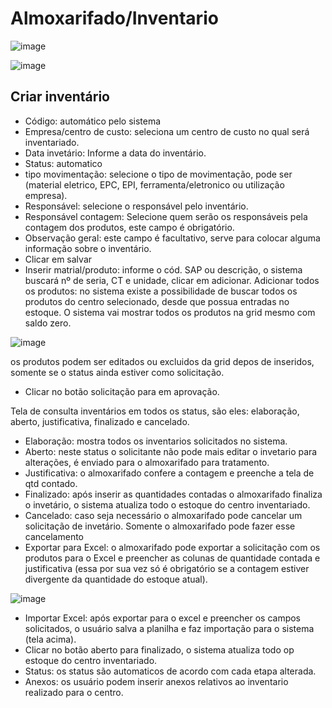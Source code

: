 # Almoxarifado/Inventario

![image](https://github.com/user-attachments/assets/b0807a8d-6d3c-45ce-9e59-7343a5fb176b)

![image](https://github.com/user-attachments/assets/f4b742f0-dffe-40e8-9d29-de6312428062)

## Criar inventário

* Código: automático pelo sistema
* Empresa/centro de custo: seleciona um centro de custo no qual será inventariado.
* Data invetário: Informe a data do inventário.
* Status: automatico
* tipo movimentação: selecione o tipo de movimentação, pode ser (material eletrico, EPC, EPI, ferramenta/eletronico ou utilização empresa).
* Responsável: selecione o responsável pelo inventário.
* Responsável contagem: Selecione quem serão os responsáveis pela contagem dos produtos, este campo é obrigatório.
* Observação geral: este campo é facultativo, serve para colocar alguma informação sobre o inventário.
* Clicar em salvar
* Inserir matrial/produto: informe o cód. SAP ou descrição, o sistema buscará nº de seria, CT e unidade, clicar em adicionar.
Adicionar todos os produtos: no sistema existe a possibilidade de buscar todos os produtos do centro selecionado, desde que possua entradas no estoque. O sistema vai mostrar todos os produtos na grid mesmo com saldo zero.

![image](https://github.com/user-attachments/assets/716ab28a-c70a-47e1-aa88-82860988b39b)

os produtos podem ser editados ou excluidos da grid depos de inseridos, somente se o status ainda estiver como solicitação.

* Clicar no botão solicitação para em aprovação.

Tela de consulta inventários em todos os status, são eles: elaboração, aberto, justificativa, finalizado e cancelado.

* Elaboração: mostra todos os inventarios solicitados no sistema.
* Aberto: neste status o solicitante não pode mais editar o invetario para alterações, é enviado para o almoxarifado para tratamento.
* Justificativa: o almoxarifado confere a contagem e preenche a tela de qtd contado.
* Finalizado: após inserir as quantidades contadas o almoxarifado finaliza o invetário, o sistema atualiza todo o estoque do centro inventariado.
* Cancelado: caso seja necessário o almoxarifado pode cancelar um solicitação de invetário. Somente o almoxarifado pode fazer esse cancelamento
* Exportar para Excel: o almoxarifado pode exportar a solicitação com os produtos para o Excel e preencher as colunas de quantidade contada e justificativa (essa por sua vez só é obrigatório se a contagem estiver divergente da quantidade do estoque atual).

![image](https://github.com/user-attachments/assets/0f8f4e16-a5a4-4115-a8ed-c4dcea5e7b9b)

* Importar Excel: após exportar para o excel e preencher os campos solicitados, o usuário salva a planilha e faz importação para o sistema (tela acima).
* Clicar no botão aberto para finalizado, o sistema atualiza todo op estoque do centro inventariado.
* Status: os status são automaticos de acordo com cada etapa alterada.
* Anexos: os usuário podem inserir anexos relativos ao inventario realizado para o centro.
